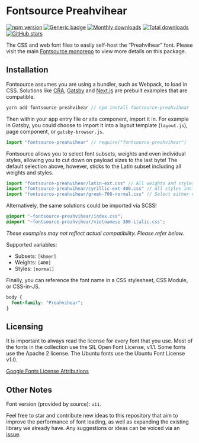 # Fontsource Preahvihear

[![npm version](https://badge.fury.io/js/fontsource-preahvihear.svg)](https://www.npmjs.com/package/fontsource-preahvihear) [![Generic badge](https://img.shields.io/badge/fontsource-passing-brightgreen)](https://github.com/DecliningLotus/fontsource) [![Monthly downloads](https://badgen.net/npm/dm/fontsource-preahvihear)](https://github.com/DecliningLotus/fontsource) [![Total downloads](https://badgen.net/npm/dt/fontsource-preahvihear)](https://github.com/DecliningLotus/fontsource) [![GitHub stars](https://img.shields.io/github/stars/DecliningLotus/fontsource.svg?style=social&label=Star)](https://GitHub.com/DecliningLotus/fontsource/stargazers/)

The CSS and web font files to easily self-host the “Preahvihear” font. Please visit the main [Fontsource monorepo](https://github.com/DecliningLotus/fontsource) to view more details on this package.

## Installation

Fontsource assumes you are using a bundler, such as Webpack, to load in CSS. Solutions like [CRA](https://create-react-app.dev/), [Gatsby](https://www.gatsbyjs.org/) and [Next.js](https://nextjs.org/) are prebuilt examples that are compatible.

```javascript
yarn add fontsource-preahvihear // npm install fontsource-preahvihear
```

Then within your app entry file or site component, import it in. For example in Gatsby, you could choose to import it into a layout template (`layout.js`), page component, or `gatsby-browser.js`.

```javascript
import "fontsource-preahvihear" // require("fontsource-preahvihear")
```

Fontsource allows you to select font subsets, weights and even individual styles, allowing you to cut down on payload sizes to the last byte! The default selection above, however, sticks to the Latin subset including all weights and styles.

```javascript
import "fontsource-preahvihear/latin-ext.css" // All weights and styles included.
import "fontsource-preahvihear/cyrillic-ext-400.css" // All styles included.
import "fontsource-preahvihear/greek-700-normal.css" // Select either normal or italic.
```

Alternatively, the same solutions could be imported via SCSS!

```scss
@import "~fontsource-preahvihear/index.css";
@import "~fontsource-preahvihear/vietnamese-300-italic.css";
```

_These examples may not reflect actual compatibility. Please refer below._

Supported variables:

- Subsets: `[khmer]`
- Weights: `[400]`
- Styles: `[normal]`

Finally, you can reference the font name in a CSS stylesheet, CSS Module, or CSS-in-JS.

```css
body {
  font-family: "Preahvihear";
}
```

## Licensing

It is important to always read the license for every font that you use.
Most of the fonts in the collection use the SIL Open Font License, v1.1. Some fonts use the Apache 2 license. The Ubuntu fonts use the Ubuntu Font License v1.0.

[Google Fonts License Attributions](https://fonts.google.com/attribution)

## Other Notes

Font version (provided by source): `v11`.

Feel free to star and contribute new ideas to this repository that aim to improve the performance of font loading, as well as expanding the existing library we already have. Any suggestions or ideas can be voiced via an [issue](https://github.com/DecliningLotus/fontsource/issues).
